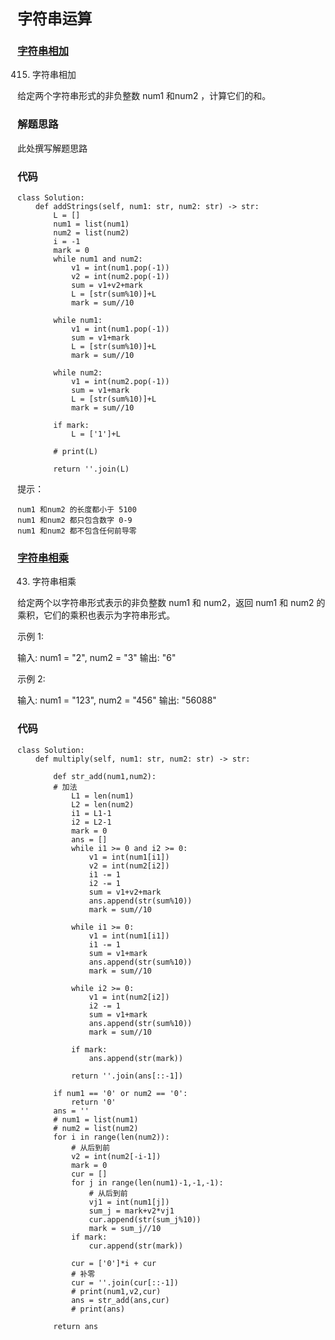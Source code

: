 # `字符串运算`

### [字符串相加](https://leetcode-cn.com/problems/add-strings/)
415. 字符串相加

给定两个字符串形式的非负整数 num1 和num2 ，计算它们的和。

### 解题思路
此处撰写解题思路

### 代码

```python3
class Solution:
    def addStrings(self, num1: str, num2: str) -> str:
        L = []
        num1 = list(num1)
        num2 = list(num2)
        i = -1
        mark = 0
        while num1 and num2:
            v1 = int(num1.pop(-1))
            v2 = int(num2.pop(-1))
            sum = v1+v2+mark
            L = [str(sum%10)]+L
            mark = sum//10
        
        while num1:
            v1 = int(num1.pop(-1))
            sum = v1+mark
            L = [str(sum%10)]+L
            mark = sum//10

        while num2:
            v1 = int(num2.pop(-1))
            sum = v1+mark
            L = [str(sum%10)]+L
            mark = sum//10
        
        if mark:
            L = ['1']+L
        
        # print(L)

        return ''.join(L)
```
 

提示：

    num1 和num2 的长度都小于 5100
    num1 和num2 都只包含数字 0-9
    num1 和num2 都不包含任何前导零

### [字符串相乘](https://leetcode-cn.com/problems/multiply-strings/)

43. 字符串相乘

给定两个以字符串形式表示的非负整数 num1 和 num2，返回 num1 和 num2 的乘积，它们的乘积也表示为字符串形式。

示例 1:

输入: num1 = "2", num2 = "3"
输出: "6"

示例 2:

输入: num1 = "123", num2 = "456"
输出: "56088"


### 代码

```python3
class Solution:
    def multiply(self, num1: str, num2: str) -> str:

        def str_add(num1,num2):
        # 加法 
            L1 = len(num1)
            L2 = len(num2)
            i1 = L1-1
            i2 = L2-1
            mark = 0
            ans = []
            while i1 >= 0 and i2 >= 0:
                v1 = int(num1[i1])
                v2 = int(num2[i2])
                i1 -= 1
                i2 -= 1
                sum = v1+v2+mark
                ans.append(str(sum%10))
                mark = sum//10
            
            while i1 >= 0:
                v1 = int(num1[i1])
                i1 -= 1
                sum = v1+mark
                ans.append(str(sum%10))
                mark = sum//10
            
            while i2 >= 0:
                v1 = int(num2[i2])
                i2 -= 1
                sum = v1+mark
                ans.append(str(sum%10))
                mark = sum//10
            
            if mark:
                ans.append(str(mark))

            return ''.join(ans[::-1])

        if num1 == '0' or num2 == '0':
            return '0'
        ans = ''
        # num1 = list(num1)
        # num2 = list(num2)
        for i in range(len(num2)):
            # 从后到前
            v2 = int(num2[-i-1])
            mark = 0
            cur = []
            for j in range(len(num1)-1,-1,-1):
                # 从后到前
                vj1 = int(num1[j])
                sum_j = mark+v2*vj1
                cur.append(str(sum_j%10))
                mark = sum_j//10
            if mark:
                cur.append(str(mark))
            
            cur = ['0']*i + cur
            # 补零
            cur = ''.join(cur[::-1])
            # print(num1,v2,cur)
            ans = str_add(ans,cur)
            # print(ans)
        
        return ans
```
